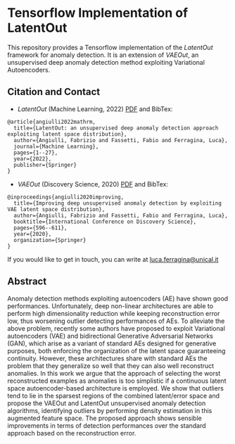 # Tensorflow Implementation of LatentOut
This repository provides a Tensorflow implementation of the *LatentOut* framework for anomaly detection. It is an extension of *VAEOut*, an unsupervised deep anomaly detection method exploiting Variational Autoencoders.

## Citation and Contact

- *LatentOut* (Machine Learning, 2022) [PDF](https://link.springer.com/article/10.1007/s10994-022-06153-4) and BibTex:

```
@article{angiulli2022mathrm,
  title={LatentOut: an unsupervised deep anomaly detection approach exploiting latent space distribution},
  author={Angiulli, Fabrizio and Fassetti, Fabio and Ferragina, Luca},
  journal={Machine Learning},
  pages={1--27},
  year={2022},
  publisher={Springer}
}
```

- *VAEOut* (Discovery Science, 2020) [PDF](https://link.springer.com/chapter/10.1007/978-3-030-61527-7_39) and BibTex:

```
@inproceedings{angiulli2020improving,
  title={Improving deep unsupervised anomaly detection by exploiting VAE latent space distribution},
  author={Angiulli, Fabrizio and Fassetti, Fabio and Ferragina, Luca},
  booktitle={International Conference on Discovery Science},
  pages={596--611},
  year={2020},
  organization={Springer}
}
```

If you would like to get in touch, you can write at luca.ferragina@unical.it
## Abstract
Anomaly detection methods exploiting autoencoders (AE) have shown good performances. Unfortunately, deep non-linear architectures are able to perform high dimensionality reduction while keeping reconstruction error low, thus worsening outlier detecting performances of AEs. To alleviate the above problem, recently some authors have proposed to exploit Variational autoencoders (VAE) and bidirectional Generative Adversarial Networks (GAN), which arise as a variant of standard AEs designed for generative purposes, both enforcing the organization of the latent space guaranteeing continuity. However, these architectures share with standard AEs the problem that they generalize so well that they can also well reconstruct anomalies. In this work we argue that the approach of selecting the worst reconstructed examples as anomalies is too simplistic if a continuous latent space autoencoder-based architecture is employed. We show that outliers tend to lie in the sparsest regions of the combined latent/error space and propose the VAEOut and LatentOut unsupervised anomaly detection algorithms, identifying outliers by performing density estimation in this augmented feature space. The proposed approach shows sensible improvements in terms of detection performances over the standard approach based on the reconstruction error.
